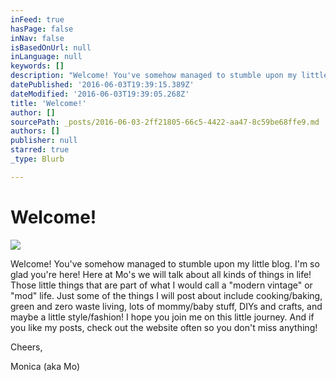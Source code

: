 ```yaml
---
inFeed: true
hasPage: false
inNav: false
isBasedOnUrl: null
inLanguage: null
keywords: []
description: "Welcome! You've somehow managed to stumble upon my little blog. I'm so glad you're here! Here at Mo’s we will talk about all kinds of things in life! Those little things that are part of what I would call a “modern vintage” or “mod” life. Just some of the things I will post about include cooking/baking, green and zero waste living, lots of mommy/baby stuff, DIYs and crafts, and maybe a little style/fashion! I hope you join me on this little journey. And if you like my posts, check out the website often so you don't miss anything! "
datePublished: '2016-06-03T19:39:15.389Z'
dateModified: '2016-06-03T19:39:05.268Z'
title: 'Welcome!'
author: []
sourcePath: _posts/2016-06-03-2ff21805-66c5-4422-aa47-8c59be68ffe9.md
authors: []
publisher: null
starred: true
_type: Blurb

---
```

# Welcome!
![](https://the-grid-user-content.s3-us-west-2.amazonaws.com/a7a4e202-b895-47e6-bc7f-178767b09079.jpg)

Welcome! You've somehow managed to stumble upon my little blog. I'm so glad you're here! Here at Mo's we will talk about all kinds of things in life! Those little things that are part of what I would call a "modern vintage" or "mod" life. Just some of the things I will post about include cooking/baking, green and zero waste living, lots of mommy/baby stuff, DIYs and crafts, and maybe a little style/fashion! I hope you join me on this little journey. And if you like my posts, check out the website often so you don't miss anything! 

Cheers,

Monica (aka Mo)